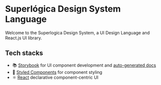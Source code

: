 # Superlógica Design System Language

Welcome to the Superlogica Design System, a UI Design Language and React.js UI library.


## Tech stacks
- 📚 [Storybook](https://storybook.js.org) for UI component development and [auto-generated docs](https://medium.com/storybookjs/storybook-docs-sneak-peak-5be78445094a)
- 💅 [Styled Components](https://www.styled-components.com/) for component styling
- ⚛️ [React](https://reactjs.org/) declarative component-centric UI